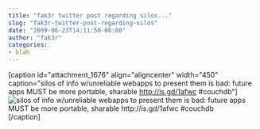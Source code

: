 ```yaml
---
title: "fak3r twitter post regarding silos..."
slug: "fak3r-twitter-post-regarding-silos"
date: "2009-06-23T14:11:50-06:00"
author: "fak3r"
categories:
- blah
---
```


[caption id="attachment_1676" align="aligncenter" width="450" caption="silos of info w/unreliable webapps to present them is bad: future apps MUST be more portable, sharable http://is.gd/1afwc #couchdb"]![silos of info w/unreliable webapps to present them is bad: future apps MUST be more portable, sharable http://is.gd/1afwc #couchdb](http://fak3r.com/wp-content/uploads/2009/06/silos_stoccaggio_21.jpg)[/caption]
